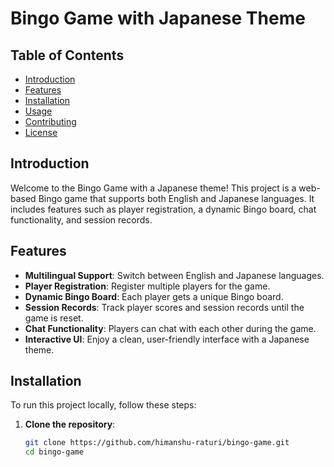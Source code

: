 # Bingo Game with Japanese Theme

## Table of Contents
- [Introduction](#introduction)
- [Features](#features)
- [Installation](#installation)
- [Usage](#usage)
- [Contributing](#contributing)
- [License](#license)

## Introduction
Welcome to the Bingo Game with a Japanese theme! This project is a web-based Bingo game that supports both English and Japanese languages. It includes features such as player registration, a dynamic Bingo board, chat functionality, and session records.

## Features
- **Multilingual Support**: Switch between English and Japanese languages.
- **Player Registration**: Register multiple players for the game.
- **Dynamic Bingo Board**: Each player gets a unique Bingo board.
- **Session Records**: Track player scores and session records until the game is reset.
- **Chat Functionality**: Players can chat with each other during the game.
- **Interactive UI**: Enjoy a clean, user-friendly interface with a Japanese theme.

## Installation
To run this project locally, follow these steps:

1. **Clone the repository**:
   ```sh
   git clone https://github.com/himanshu-raturi/bingo-game.git
   cd bingo-game
